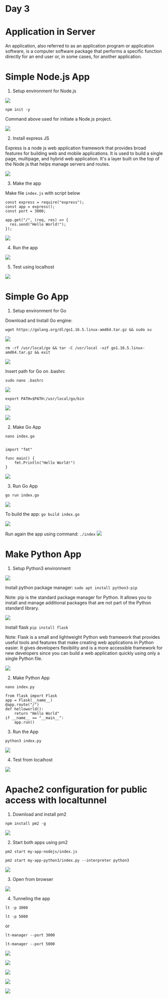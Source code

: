 # Day 3

# Application in Server

An application, also referred to as an application program or application software, is a computer software package that performs a specific function directly for an end user or, in some cases, for another application.

# Simple Node.js App

1. Setup environment for Node.js

![](./media/1.png)

`npm init -y`

Command above used for initiate a Node.js project.

![](./media/31.png)

2. Install express JS

Express is a node js web application framework that provides broad features for building web and mobile applications. It is used to build a single page, multipage, and hybrid web application. It's a layer built on the top of the Node js that helps manage servers and routes.

![](./media/30.png)

3. Make the app

Make file `index.js` with script below

```
const express = require("express");
const app = express();
const port = 3000;

app.get("/", (req, res) => {
  res.send("Hello World!");
});
```

![](./media/4.png)

4. Run the app

![](./media/5.png)

5. Test using localhost

![](./media/6.png)

# Simple Go App

1. Setup environment for Go

Download and Install Go engine:

```
wget https://golang.org/dl/go1.16.5.linux-amd64.tar.gz && sudo su
```

![](./media/18.png)

```
rm -rf /usr/local/go && tar -C /usr/local -xzf go1.16.5.linux-amd64.tar.gz && exit
```

![](./media/19.png)

Insert path for Go on .bashrc

```
sudo nano .bashrc
```

![](./media/21.png)

```
export PATH=$PATH:/usr/local/go/bin
```

![](./media/20.png)

![](./media/22.png)

2. Make Go App

`nano index.go`

```package main

import "fmt"

func main() {
    fmt.Println("Hello World!")
}
```

![](./media/23.png)

3. Run Go App

`go run index.go`

![](./media/24.png)

To build the app: `go build index.go`

![](./media/25.png)

Run again the app using command: `./index`
![](./media/26.png)

# Make Python App

1. Setup Python3 environment

![](./media/13.png)

Install python package manager:
`sudo apt install python3-pip`

Note: pip is the standard package manager for Python. It allows you to install and manage additional packages that are not part of the Python standard library.

![](./media/27.png)

Install flask
`pip install flask`

Note: Flask is a small and lightweight Python web framework that provides useful tools and features that make creating web applications in Python easier. It gives developers flexibility and is a more accessible framework for new developers since you can build a web application quickly using only a single Python file.

![](./media/28.png)

2. Make Python App

`nano index.py`

```
from flask import Flask
app = Flask(__name__)
@app.route("/")
def helloworld():
    return "Hello World"
if __name__ == "__main__":
    app.run()
```

3. Run the App

`python3 index.py`

![](./media/29.png)

4. Test from localhost

![](./media/14.png)

# Apache2 configuration for public access with localtunnel

1. Download and install pm2

`npm install pm2 -g`

![](./media/7.png)

2. Start both apps using pm2

`pm2 start my-app-nodejs/index.js`

`pm2 start my-app-python3/index.py --interpreter python3`

![](./media/32.png)

3. Open from browser

![](./media/33.png)

4. Tunneling the app

`lt -p 3000`

`lt -p 5000`

or

`lt-manager --port 3000`

`lt-manager --port 5000`

![](./media/9.png)

![](./media/10.png)

![](./media/11.png)

![](./media/16.png)

![](./media/17.png)


